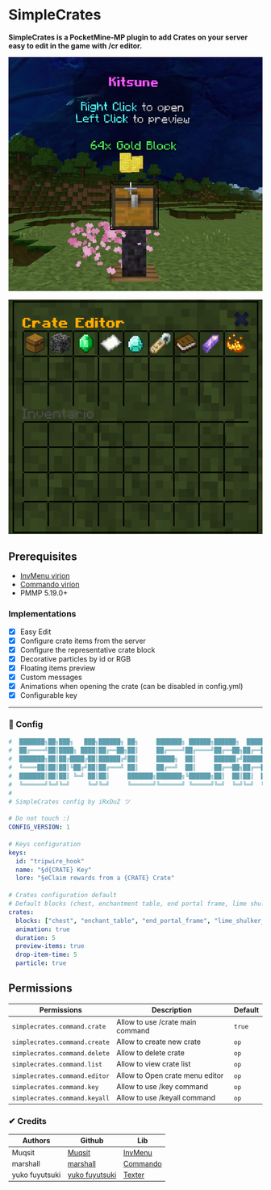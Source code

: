 # SimpleCrates

**SimpleCrates is a PocketMine-MP plugin to add Crates on your server easy to edit in the game with /cr editor.**

<p align="center"><img src="img/crate.png"></p>

<p align="center"><img src="img/crate_editor.png"></p>

## Prerequisites

- <a href="https://github.com/Muqsit/InvMenu">InvMenu virion</a>
- <a href="https://github.com/CortexPE/Commando">Commando virion</a>
- PMMP 5.19.0+

### Implementations

- [x] Easy Edit
- [x] Configure crate items from the server
- [x] Configure the representative crate block
- [x] Decorative particles by id or RGB
- [x] Floating items preview
- [x] Custom messages
- [x] Animations when opening the crate (can be disabled in config.yml)
- [x] Configurable key

---

### 💾 Config

```yml
#  ███████╗██╗███╗   ███╗██████╗ ██╗     ███████╗ ██████╗██████╗  █████╗ ████████╗███████╗███████╗
#  ██╔════╝██║████╗ ████║██╔══██╗██║     ██╔════╝██╔════╝██╔══██╗██╔══██╗╚══██╔══╝██╔════╝██╔════╝
#  ███████╗██║██╔████╔██║██████╔╝██║     █████╗  ██║     ██████╔╝███████║   ██║   █████╗  ███████╗
#  ╚════██║██║██║╚██╔╝██║██╔═══╝ ██║     ██╔══╝  ██║     ██╔══██╗██╔══██║   ██║   ██╔══╝  ╚════██║
#  ███████║██║██║ ╚═╝ ██║██║     ███████╗███████╗╚██████╗██║  ██║██║  ██║   ██║   ███████╗███████║
#  ╚══════╝╚═╝╚═╝     ╚═╝╚═╝     ╚══════╝╚══════╝ ╚═════╝╚═╝  ╚═╝╚═╝  ╚═╝   ╚═╝   ╚══════╝╚══════╝
#
# SimpleCrates config by iRxDuZ ツ

# Do not touch :)
CONFIG_VERSION: 1

# Keys configuration
keys:
  id: "tripwire_hook"
  name: "§d{CRATE} Key"
  lore: "§eClaim rewards from a {CRATE} Crate"

# Crates configuration default
# Default blocks (chest, enchantment table, end portal frame, lime shulker box)
crates:
  blocks: ["chest", "enchant_table", "end_portal_frame", "lime_shulker_box"]
  animation: true
  duration: 5
  preview-items: true
  drop-item-time: 5
  particle: true
```

## Permissions

| Permissions                   | Description                      | Default |
| ----------------------------- | -------------------------------- | ------- |
| `simplecrates.command.crate`  | Allow to use /crate main command | `true`  |
| `simplecrates.command.create` | Allow to create new crate        | `op`    |
| `simplecrates.command.delete` | Allow to delete crate            | `op`    |
| `simplecrates.command.list`   | Allow to view crate list         | `op`    |
| `simplecrates.command.editor` | Allow to Open crate menu editor  | `op`    |
| `simplecrates.command.key`    | Allow to use /key command        | `op`    |
| `simplecrates.command.keyall` | Allow to use /keyall command     | `op`    |

### ✔ Credits

| Authors        | Github                                         | Lib                                              |
| -------------- | ---------------------------------------------- | ------------------------------------------------ |
| Muqsit         | [Muqsit](https://github.com/Muqsit)            | [InvMenu](https://github.com/Muqsit/InvMenu)     |
| marshall       | [marshall](https://github.com/CortexPE)        | [Commando](https://github.com/CortexPE/Commando) |
| yuko fuyutsuki | [yuko fuyutsuki](https://github.com/fuyutsuki) | [Texter](https://github.com/fuyutsuki/Texter)    |
